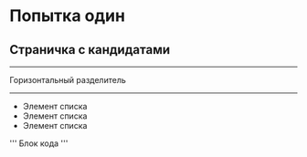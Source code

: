 # Попытка один

## Страничка с кандидатами

***
Горизонтальный разделитель
***

* Элемент списка
* Элемент списка
* Элемент списка

'''
Блок кода
'''